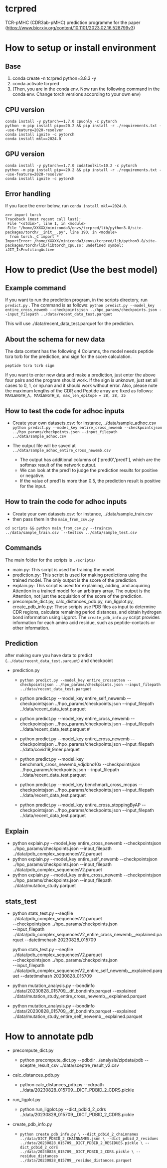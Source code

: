 # tcrpred
TCR-pMHC (CDR3ab-pMHC) prediction programme for the paper (https://www.biorxiv.org/content/10.1101/2023.02.16.528799v3)

# How to setup or install environment

## Base
1. conda create -n tcrpred python=3.8.3 -y
2. conda activate tcrpred
3. (Then, you are in the conda env. Now run the following command in the conda env. Change torch versions according to your own env)

## CPU version
```
conda install -y pytorch==1.7.0 cpuonly -c pytorch
python -m pip install pip==20.2 && pip install -r ./requirements.txt --use-feature=2020-resolver
conda install ignite -c pytorch
conda install mkl==2024.0
```

## GPU version
```
conda install -y pytorch==1.7.0 cudatoolkit=10.2 -c pytorch
python -m pip install pip==20.2 && pip install -r ./requirements.txt --use-feature=2020-resolver
conda install ignite -c pytorch
```

## Error handling
If you face the error below, run `conda install mkl==2024.0`.

```
>>> import torch
Traceback (most recent call last):
 File "<stdin>", line 1, in <module>
 File "/home/XXXXX/miniconda3/envs/tcrpred/lib/python3.8/site-packages/torch/__init__.py", line 190, in <module>
  from torch._C import *
ImportError: /home/XXXXX/miniconda3/envs/tcrpred/lib/python3.8/site-packages/torch/lib/libtorch_cpu.so: undefined symbol: iJIT_IsProfilingActive
```


# How to predict (Use the best model)

## Example command
If you want to run the prediction program, in the scripts directory, run `predict.py` . 
The command is as follows:
`python predict.py --model_key entire_cross_newemb --checkpointsjson ../hpo_params/checkpoints.json --input_filepath ../data/recent_data_test.parquet`

This will use ./data/recent_data_test.parquet for the prediction.

## About the schema for new data
The data content has the following 4 Columns, the model needs peptide tcra tcrb for the prediction, and sign for the score calculation.

`peptide tcra tcrb sign`

If you want to enter new data and make a prediction, just enter the above four pairs and the program should work.
If the sign is unknown, just set all cases to 0, 1, or np.nan and it should work without error.
Also, please note the maximum lengths of the CDR and Peptide array are fixed as follows:
`MAXLENGTH_A, MAXLENGTH_B, max_len_epitope = 28, 28, 25`

## How to test the code for adhoc inputs
- Create your own datasets.csv: for instance, ../data/sample_adhoc.csv
`python predict.py --model_key entire_cross_newemb --checkpointsjson ../hpo_params/checkpoints.json --input_filepath ../data/sample_adhoc.csv`

- The output file will be saved at `../data/sample_adhoc_entire_cross_newemb.csv`
  - The output has additional columns of ['pred0','pred1'], which are the softmax result of the network output. 
  - We can look at the pred1 to judge the prediction results for positive or negative. 
  - If the value of pred1 is more than 0.5, the prediction result is positive for the input.



## How to train the code for adhoc inputs
- Create your own datasets.csv: for instance, ../data/sample_train.csv
- then pass them in the `main_from_csv.py`

`cd scripts && python main_from_csv.py --traincsv ../data/sample_train.csv  --testcsv ../data/sample_test.csv `


## Commands

The main folder for the scripts is `./scripts/`

- main.py: This script is used for training the model.
- prediction.py: This script is used for making predictions using the trained model. The only output is the score of the prediction.
- explain.py: This script is used for explaining, adding, and acquiring Attention in a trained model for an arbitrary array. The output is the Attention, not just the acquisition of the score of the prediction.
- precompute_dict.py, calc_distances_pdb.py, run_ligplot.py, create_pdb_info.py: These scripts use PDB files as input to determine CDR regions, calculate remaining period distances, and obtain hydrogen bond information using Ligprot. The `create_pdb_info.py` script provides information for each amino acid residue, such as peptide-contacts or other information.



## Prediction

after making sure you have data to predict (`../data/recent_data_test.parquet`) and checkpoint 

- prediction.py
  - `python predict.py --model_key entire_crossatten --checkpointsjson ../hpo_params/checkpoints.json --input_filepath ../data/recent_data_test.parquet`

  - python predict.py --model_key entire_self_newemb --checkpointsjson ../hpo_params/checkpoints.json --input_filepath ../data/recent_data_test.parquet
  - python predict.py --model_key entire_cross_newemb --checkpointsjson ../hpo_params/checkpoints.json --input_filepath ../data/recent_data_test.parquet  # 
  - python predict.py --model_key entire_cross_newemb --checkpointsjson ../hpo_params/checkpoints.json --input_filepath ../data/covid19_9mer.parquet
  - python predict.py --model_key benchmark_cross_newemb_vdjdbno10x --checkpointsjson ../hpo_params/checkpoints.json --input_filepath ../data/recent_data_test.parquet
  - python predict.py --model_key benchmark_cross_mcpas --checkpointsjson ../hpo_params/checkpoints.json --input_filepath ../data/recent_data_test.parquet

  - python predict.py --model_key entire_cross_stoppingByAP --checkpointsjson ../hpo_params/checkpoints.json --input_filepath ../data/recent_data_test.parquet 




## Explain
  - python explain.py --model_key entire_cross_newemb --checkpointsjson ../hpo_params/checkpoints.json --input_filepath ../data/pdb_complex_sequencesV2.parquet
  - python explain.py --model_key entire_self_newemb --checkpointsjson ../hpo_params/checkpoints.json --input_filepath ../data/pdb_complex_sequencesV2.parquet
  - python explain.py --model_key entire_cross_newemb --checkpointsjson ../hpo_params/checkpoints.json --input_filepath ../data/mutation_study.parquet

## stats_test
  - python stats_test.py --seqfile ../data/pdb_complex_sequencesV2.parquet \
        --checkpointsjson ../hpo_params/checkpoints.json \
            --input_filepath ../data/pdb_complex_sequencesV2_entire_cross_newemb__explained.parquet --datetimehash 20230828_015709

    python stats_test.py --seqfile ../data/pdb_complex_sequencesV2.parquet \
        --checkpointsjson ../hpo_params/checkpoints.json \
            --input_filepath ../data/pdb_complex_sequencesV2_entire_self_newemb__explained.parquet --datetimehash 20230828_015709
            
  - python mutation_analysis.py --bondinfo ../data/20230828_015709__df_bondinfo.parquet --explained ../data/mutation_study_entire_cross_newemb__explained.parquet

  - python mutation_analysis.py --bondinfo ../data/20230828_015709__df_bondinfo.parquet --explained ../data/mutation_study_entire_self_newemb__explained.parquet


# How to annotate pdb

- precompute_dict.py
  - python precompute_dict.py --pdbdir ../analysis/zipdata/pdb --sceptre_result_csv ../data/sceptre_result_v2.csv

- calc_distances_pdb.py
  - python calc_distances_pdb.py --cdrpath ../data/20230828_015709__DICT_PDBID_2_CDRS.pickle

- run_ligplot.py 
  - python run_ligplot.py --dict_pdbid_2_cdrs ../data/20230828_015709__DICT_PDBID_2_CDRS.pickle 

- create_pdb_info.py 
  - `python create_pdb_info.py \
    --dict_pdbid_2_chainnames ../data/DICT_PDBID_2_CHAINNAMES.json \
    --dict_pdbid_2_residues ../data/20230828_015709__DICT_PDBID_2_RESIDUES.pickle \
    --dict_pdbid_2_cdrs ../data/20230828_015709__DICT_PDBID_2_CDRS.pickle \
    --residue_distances ../data/20230828_015709__residue_distances.parquet`

